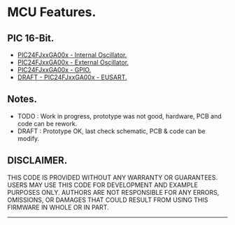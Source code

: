 # MCU Features.

## PIC 16-Bit.

- [PIC24FJxxGA00x - Internal Oscillator.](./pic24fjxxga00x/intosc.md)
- [PIC24FJxxGA00x - External Oscillator.](./pic24fjxxga00x/extosc.md)
- [PIC24FJxxGA00x - GPIO.](./pic24fjxxga00x/gpio.md)
- [DRAFT - PIC24FJxxGA00x - EUSART.](./pic24fjxxga00x/eusart.md)

## Notes.

- TODO : Work in progress, prototype was not good, hardware, PCB and code can be rework.
- DRAFT : Prototype OK, last check schematic, PCB & code can be modify.

## DISCLAIMER.

THIS CODE IS PROVIDED WITHOUT ANY WARRANTY OR GUARANTEES.
USERS MAY USE THIS CODE FOR DEVELOPMENT AND EXAMPLE PURPOSES ONLY.
AUTHORS ARE NOT RESPONSIBLE FOR ANY ERRORS, OMISSIONS, OR DAMAGES THAT COULD
RESULT FROM USING THIS FIRMWARE IN WHOLE OR IN PART.

---